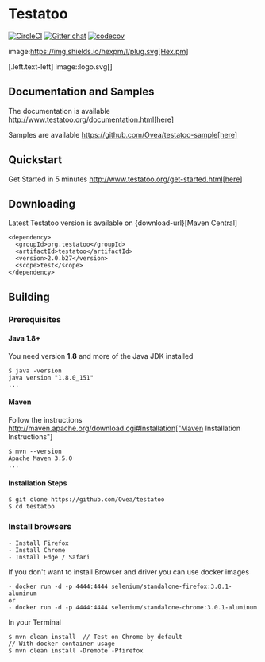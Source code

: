 # Testatoo

[![CircleCI](https://circleci.com/gh/Testatoo/testatoo.svg?style=svg)](https://circleci.com/gh/Testatoo/testatoo)
[![Gitter chat](https://badges.gitter.im/gitterHQ/gitter.png)](https://gitter.im/Ovea/testatoo)
[![codecov](https://codecov.io/gh/Testatoo/testatoo/branch/master/graph/badge.svg)](https://codecov.io/gh/Testatoo/testatoo)



image:https://img.shields.io/hexpm/l/plug.svg[Hex.pm]

[.left.text-left]
image::logo.svg[]

## Documentation and Samples

The documentation is available http://www.testatoo.org/documentation.html[here]

Samples are available https://github.com/Ovea/testatoo-sample[here]

## Quickstart

Get Started in 5 minutes http://www.testatoo.org/get-started.html[here]

## Downloading

Latest Testatoo version is available on {download-url}[Maven Central]

    <dependency>
      <groupId>org.testatoo</groupId>
      <artifactId>testatoo</artifactId>
      <version>2.0.b27</version>
      <scope>test</scope>
    </dependency>

## Building

### Prerequisites

#### Java 1.8+

You need version **1.8** and more of the Java JDK installed

    $ java -version
    java version "1.8.0_151"
    ...
    
#### Maven

Follow the instructions http://maven.apache.org/download.cgi#Installation["Maven Installation Instructions"]

    $ mvn --version  
    Apache Maven 3.5.0
    ...

#### Installation Steps

    $ git clone https://github.com/Ovea/testatoo
    $ cd testatoo

### Install browsers
    - Install Firefox
    - Install Chrome
    - Install Edge / Safari

If you don't want to install Browser and driver you can use docker images

    - docker run -d -p 4444:4444 selenium/standalone-firefox:3.0.1-aluminum
    or
    - docker run -d -p 4444:4444 selenium/standalone-chrome:3.0.1-aluminum

In your Terminal

    $ mvn clean install  // Test on Chrome by default
    // With docker container usage
    $ mvn clean install -Dremote -Pfirefox

